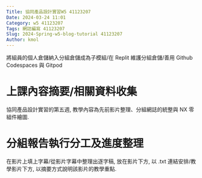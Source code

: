 ```yaml
---
Title: 協同產品設計實習W5 41123207
Date: 2024-03-24 11:01
Category: w5 41123207
Tags: 網誌編寫 41123207
Slug: 2024-Spring-w5-blog-tutorial 41123207
Author: kmol
---
```


將組員的個人倉儲納入分組倉儲成為子模組/在 Replit 維護分組倉儲/善用 Github Codespaces 與 Gitpod

<!-- PELICAN_END_SUMMARY -->

# 上課內容摘要/相關資料收集
協同產品設計實習的第五週, 教學內容為先前影片整理、分組網誌的統整與 NX 零組件繪圖.

# 分組報告執行分工及進度整理
在影片上填上字幕/從影片字幕中整理出逐字稿, 放在影片下方, 以 .txt 連結安排/教學影片下方, 以摘要方式說明該影片的教學重點.